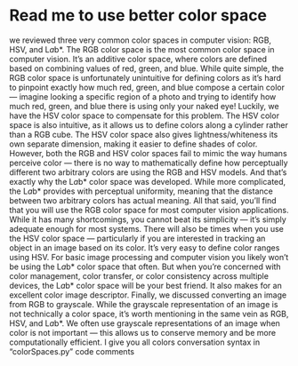 # Read me to use better color space
we reviewed three very common color spaces in computer vision: RGB, HSV, and L*a*b*.
The RGB color space is the most common color space in computer vision. It’s an additive color space, 
where colors are defined based on combining values of red, green, and blue.
While quite simple, the RGB color space is unfortunately unintuitive for defining colors as it’s hard to 
pinpoint exactly how much red, green, and blue compose a certain color — imagine looking a specific 
region of a photo and trying to identify how much red, green, and blue there is using only your naked eye!
Luckily, we have the HSV color space to compensate for this problem. The HSV color space is also 
intuitive, as it allows us to define colors along a cylinder rather than a RGB cube. The HSV color space 
also gives lightness/whiteness its own separate dimension, making it easier to define shades of color.
However, both the RGB and HSV color spaces fail to mimic the way humans perceive color — there is no 
way to mathematically define how perceptually different two arbitrary colors are using the RGB and HSV 
models.
And that’s exactly why the L*a*b* color space was developed. While more complicated, the L*a*b* 
provides with perceptual uniformity, meaning that the distance between two arbitrary colors has actual 
meaning.
All that said, you’ll find that you will use the RGB color space for most computer vision applications. While 
it has many shortcomings, you cannot beat its simplicity — it’s simply adequate enough for most systems.
There will also be times when you use the HSV color space — particularly if you are interested in tracking 
an object in an image based on its color. It’s very easy to define color ranges using HSV.
For basic image processing and computer vision you likely won’t be using the L*a*b* color space that 
often. But when you’re concerned with color management, color transfer, or color consistency across 
multiple devices, the L*a*b* color space will be your best friend. It also makes for an excellent color image 
descriptor.
Finally, we discussed converting an image from RGB to grayscale. While the grayscale representation of 
an image is not technically a color space, it’s worth mentioning in the same vein as RGB, HSV, and 
L*a*b*. We often use grayscale representations of an image when color is not important — this allows us 
to conserve memory and be more computationally efficient.
I give you all colors conversation syntax in “colorSpaces.py” code comments


